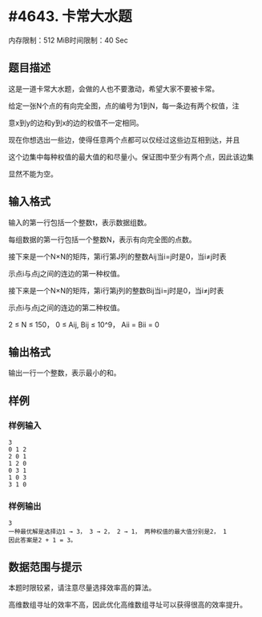 # #4643. 卡常大水题

内存限制：512 MiB时间限制：40 Sec

## 题目描述

这是一道卡常大水题，会做的人也不要激动，希望大家不要被卡常。

给定一张N个点的有向完全图，点的编号为1到N，每一条边有两个权值，注

意x到y的边和y到x的边的权值不一定相同。

现在你想选出一些边，使得任意两个点都可以仅经过这些边互相到达，并且

这个边集中每种权值的最大值的和尽量小。保证图中至少有两个点，因此该边集

显然不能为空。

## 输入格式

输入的第一行包括一个整数t，表示数据组数。

每组数据的第一行包括一个整数N，表示有向完全图的点数。

接下来是一个N&times;N的矩阵，第i行第J列的整数Aij当i=j时是0，当i&ne;j时表

示点i与点j之间的连边的第一种权值。

接下来是一个N&times;N的矩阵，第i行第j列的整数Bij当i=j时是0，当i&ne;j时表

示点i与点j之间的连边的第二种权值。

2 &le; N &le; 150， 0 &le; Aij, Bij &le; 10^9， Aii = Bii = 0

## 输出格式

输出一行一个整数，表示最小的和。

## 样例

### 样例输入

    
    3
    0 1 2
    2 0 1
    1 2 0
    0 3 1
    1 0 3
    3 1 0
    

### 样例输出

    
    3
    一种最优解是选择边1 → 3， 3 → 2， 2 → 1， 两种权值的最大值分别是2， 1
    因此答案是2 + 1 = 3。
    

## 数据范围与提示

本题时限较紧，请注意尽量选择效率高的算法。

高维数组寻址的效率不高，因此优化高维数组寻址可以获得很高的效率提升。
